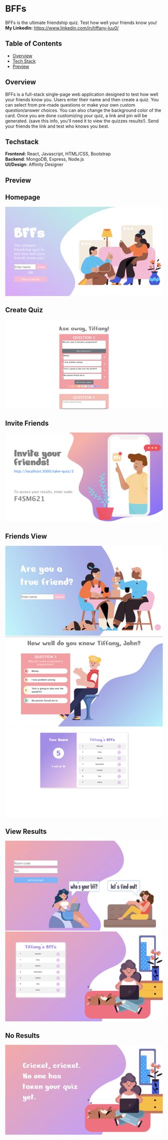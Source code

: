 # BFFs
BFFs is the ultimate friendship quiz. Test how well
your friends know you!<br/>
**My LinkedIn:** https://www.linkedin.com/in/tiffany-luu0/ <br/>

## Table of Contents
* [Overview](#overview)
* [Tech Stack](#techstack)
* [Preview](#preview)

## Overview
BFFs is a full-stack single-page web application designed
to test how well your friends know you. Users enter their
name and then create a quiz. You can select from pre-made
questions or make your own custom question/answer choices. You can also change the background color of the card. Once you are done customizing your quiz, a link and pin will be generated. 
(save this info, you'll need it to view the quizzes results!).
Send your friends the link and test who knows you best. <br/>

## Techstack
**Frontend:** React, Javascript, HTML/CSS, Bootstrap <br/>
**Backend**: MongoDB, Express, Node.js  <br/> 
**UI/Design**: Affinity Designer

## Preview
## Homepage
![Homepage](./client/src/images/for_README/homepage.png)

## Create Quiz 
![CreateQuiz](./client/src/images/for_README/create_quiz.png)

## Invite Friends
![Invite](./client/src/images/for_README/invite.png)

## Friends View
![FriendsView](./client/src/images/for_README/friends_view.png)
![QuizView](./client/src/images/for_README/quiz_view.png)
![QuizView](./client/src/images/for_README/friends_result_view.png)

## View Results
![ViewResults](./client/src/images/for_README/view_results.png)
![Results](./client/src/images/for_README/my_results_view.png)

## No Results
![NoResults](./client/src/images/for_README/no_results.png)

